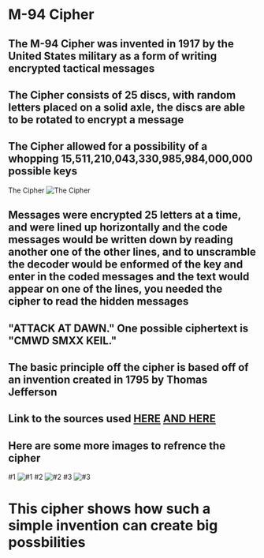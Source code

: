 # M-94 Cipher
## The M-94 Cipher was invented in 1917 by the United States military as a form of writing encrypted tactical messages
## The Cipher consists of 25 discs, with random letters placed on a solid axle, the discs are able to be rotated to encrypt a message
## The Cipher allowed for a possibility of a whopping __15,511,210,043,330,985,984,000,000__ possible keys
The Cipher ![The Cipher ](https://upload.wikimedia.org/wikipedia/commons/thumb/2/2c/Wheel_cipher.png/300px-Wheel_cipher.png)
## Messages were encrypted 25 letters at a time, and were lined up horizontally and the code messages would be written down by reading another one of the other lines, and to unscramble the decoder would be enformed of the key and enter in the coded messages and the text would appear on one of the lines, you needed the cipher to read the hidden messages
## "ATTACK AT DAWN." One possible ciphertext is "CMWD SMXX KEIL."
## The basic principle off the cipher is based off of an invention created in 1795 by Thomas Jefferson
## Link to the sources used [HERE](https://en.wikipedia.org/wiki/M-94)   [AND HERE](https://www.cryptomuseum.com/crypto/usa/m94/index.htm)
## Here are some more images to refrence the cipher
#1 ![#1](https://lh3.googleusercontent.com/proxy/syfBuGVrp6eOtYfBkIH66bL2sCSkQe5tJdYu2iiNTNxpA7xGdYLKFl5A3JoBUFTOWUV2RJiTK4I-j-c)
#2 ![#2](https://lh3.googleusercontent.com/proxy/7kLS9OEU3iBhyDZkg0ot0LwWMcXTH0dTu3Ws9nGLEVMn6hxH2wOcqjqOIlgM3DsH3YY-7vt5XXRwsDs)
#3 ![#3](https://franceshunter.files.wordpress.com/2011/09/m94-c-1200.jpg)
# This cipher shows how such a simple invention can create big possbilities
